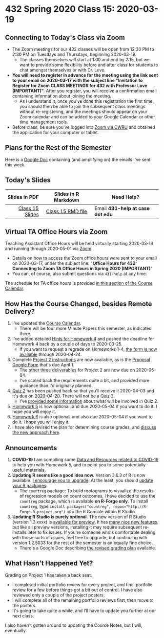 # 432 Spring 2020 Class 15: 2020-03-19

## Connecting to Today's Class via Zoom

- The Zoom meetings for our 432 classes will be open from 12:30 PM to 2:30 PM on Tuesdays and Thursdays, beginning 2020-03-19.
    - The classes themselves will start at 1:00 and end by 2:15, but we want to provide some flexibility before and after class for students to chat amongst themselves or with Dr. Love.
- **You will need to register in advance for the meeting using the link sent to your email on 2020-03-17 with the subject line "Invitation to Register for Zoom CLASS MEETINGS for 432 with Professor Love (IMPORTANT)".** After you register, you will receive a confirmation email containing information about joining the meeting. 
    - As I understand it, once you've done this registration the first time, you should then be able to join the subsequent class meetings without re-registering, and the meetings should appear on your Zoom calendar and can be added to your Google Calendar or other time management tools.
- Before class, be sure you've logged into [Zoom via CWRU](https://case.edu/utech/help/knowledge-base/zoom/zoom-information) and obtained the application for your computer or tablet.

## Plans for the Rest of the Semester

Here is a [Google Doc](http://bit.ly/432-next-steps) containing (and amplifying on) the emails I've sent this week.

## Today's Slides

Slides in PDF | Slides in R Markdown | Need Help?
------------: | :------------------: | ---------------------------
[Class 15 Slides](https://github.com/THOMASELOVE/2020-432/blob/master/classes/class15/432_2020_slides15.pdf) | [Class 15 RMD file](https://github.com/THOMASELOVE/2020-432/blob/master/classes/class15/432_2020_slides15.Rmd) | Email **431-help at case dot edu**

## Virtual TA Office Hours via Zoom

Teaching Assistant Office Hours will be held virtually starting 2020-03-18 and running through 2020-05-01 via [Zoom](https://case.edu/utech/help/knowledge-base/zoom/zoom-information).

- Details on how to access the Zoom office hours were sent to your email on 2020-03-17, under the subject line: "**Office Hours for 432: Connecting to Zoom TA Office Hours in Spring 2020 (IMPORTANT)**"
- You can, of course, also submit questions via `431-help` at any time.

The schedule for TA office hours is provided [in this section of the Course Calendar](https://github.com/THOMASELOVE/2020-432/blob/master/calendar.md#ta-office-hours).

## How Has the Course Changed, besides Remote Delivery?

1. I've updated the [Course Calendar](https://github.com/THOMASELOVE/2020-432/blob/master/calendar.md).
    - There will be four more Minute Papers this semester, as indicated there.
2. I've added detailed [Hints for Homework 4](https://github.com/THOMASELOVE/2020-432/blob/master/homework/hw04/homework4_hints_2020-03-16.pdf) and pushed the deadline for Homework 4 back by a couple of days to 2020-03-25.
    - If you want to request a regrade on Homeworks 1-4, [the form is now available](http://bit.ly/432-2020-homework-regrade-requests) through 2020-04-24.
3. Complete [Project 2 instructions](https://github.com/THOMASELOVE/2020-432/tree/master/projects/project2) are now available, as is the [Proposal Google Form](http://bit.ly/432-2020-project2-proposal-form) that's due April 1. 
    - The [other three deliverables](https://github.com/THOMASELOVE/2020-432/tree/master/projects/project2) for Project 2 are now due on 2020-05-04. 
    - I've scaled back the requirements quite a bit, and provided more guidance than I'd originally planned.
4. [Quiz 2](https://github.com/THOMASELOVE/2020-432/tree/master/quizzes/quiz2) has been pushed back so that you'll receive it 2020-04-03 and it's due on 2020-04-20. There will not be a Quiz 3.
    - I've [provided some information](https://github.com/THOMASELOVE/2020-432/tree/master/quizzes/quiz2) about what will be involved in Quiz 2.
5. [Homework 5](https://github.com/THOMASELOVE/2020-432/tree/master/homework/hw05) is now optional, and due 2020-05-04 if you want to do it. I hope you will enjoy it.
6. [Homework 6](https://github.com/THOMASELOVE/2020-432/tree/master/homework/hw06) is also optional, and also due 2020-05-04 if you want to do it. I hope you will enjoy it.
7. I have also revised the plan for determining course grades, and [discuss the new approach here](http://bit.ly/432-2020-grading-plan).

## Announcements

1. **COVID-19** I am compiling some [Data and Resources related to COVID-19](https://github.com/THOMASELOVE/2020-432/blob/master/covid19resources.md) to help you with Homework 5, and to point you to some potentially useful materials.
2. **Updating R seems like a good idea now.** Version 3.6.3 of R is now available. [I encourage you to upgrade](https://github.com/THOMASELOVE/2020-432/blob/master/software.md). At the least, you should [update your R packages](https://github.com/THOMASELOVE/2020-432/blob/master/software.md).
    - The `countreg` package: To build rootograms to visualize the results of regression models on count outcomes, I have decided to use the `countreg` package, which is available **on R-Forge only**. To install `countreg`, type `install.packages("countreg", repos="http://R-Forge.R-project.org")` into the R Console within R Studio.
3. **Updating R Studio is purely optional.** The new version of R Studio (version 1.3.xxxx) is [available for preview](https://rstudio.com/products/rstudio/download/preview/). It has [many nice new features](https://rstudio.com/products/rstudio/download/preview-release-notes/), but like all preview versions, installing it may require subsequent re-installs later to fix issues. If you're someone who's comfortable dealing with those sorts of issues, feel free to upgrade, but continuing with version 1.2.5033 for the rest of the semester is an equally fine choice.
    - There's a Google Doc describing [the revised grading plan](http://bit.ly/432-2020-grading-plan) available.
    
## What Hasn't Happened Yet?

Grading on Project 1 has taken a back seat. 

- I completed initial portfolio review for every project, and final portfolio review for a few before things got a bit out of control. I have also reviewed only a couple of the project posters. 
- I will complete all of the remaining portfolio reviews first, then move to the posters. 
- It's going to take quite a while, and I'll have to update you further at our next class.

I also haven't gotten around to updating the Course Notes, but I will, eventually.
